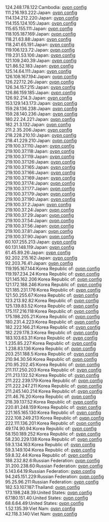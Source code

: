 124.248.178.122:Cambodia: [ovpn config](vpn/124_248_178_122.ovpn)  
111.216.193.222:Japan: [ovpn config](vpn/111_216_193_222.ovpn)  
114.134.212.220:Japan: [ovpn config](vpn/114_134_212_220.ovpn)  
114.155.124.105:Japan: [ovpn config](vpn/114_155_124_105.ovpn)  
115.65.155.111:Japan: [ovpn config](vpn/115_65_155_111.ovpn)  
118.105.187.169:Japan: [ovpn config](vpn/118_105_187_169.ovpn)  
118.21.63.88:Japan: [ovpn config](vpn/118_21_63_88.ovpn)  
118.241.65.191:Japan: [ovpn config](vpn/118_241_65_191.ovpn)  
119.106.123.72:Japan: [ovpn config](vpn/119_106_123_72.ovpn)  
119.231.53.106:Japan: [ovpn config](vpn/119_231_53_106.ovpn)  
121.109.240.39:Japan: [ovpn config](vpn/121_109_240_39.ovpn)  
121.86.52.183:Japan: [ovpn config](vpn/121_86_52_183.ovpn)  
125.14.64.111:Japan: [ovpn config](vpn/125_14_64_111.ovpn)  
126.108.167.194:Japan: [ovpn config](vpn/126_108_167_194.ovpn)  
126.227.12.26:Japan: [ovpn config](vpn/126_227_12_26.ovpn)  
126.34.157.215:Japan: [ovpn config](vpn/126_34_157_215.ovpn)  
126.86.159.185:Japan: [ovpn config](vpn/126_86_159_185.ovpn)  
126.92.214.3:Japan: [ovpn config](vpn/126_92_214_3.ovpn)  
153.129.143.173:Japan: [ovpn config](vpn/153_129_143_173.ovpn)  
159.28.136.238:Japan: [ovpn config](vpn/159_28_136_238.ovpn)  
159.28.140.236:Japan: [ovpn config](vpn/159_28_140_236.ovpn)  
180.22.24.221:Japan: [ovpn config](vpn/180_22_24_221.ovpn)  
182.21.3.132:Japan: [ovpn config](vpn/182_21_3_132.ovpn)  
211.2.35.206:Japan: [ovpn config](vpn/211_2_35_206.ovpn)  
218.228.210.10:Japan: [ovpn config](vpn/218_228_210_10.ovpn)  
218.41.229.210:Japan: [ovpn config](vpn/218_41_229_210.ovpn)  
219.100.37.110:Japan: [ovpn config](vpn/219_100_37_110.ovpn)  
219.100.37.118:Japan: [ovpn config](vpn/219_100_37_118.ovpn)  
219.100.37.119:Japan: [ovpn config](vpn/219_100_37_119.ovpn)  
219.100.37.126:Japan: [ovpn config](vpn/219_100_37_126.ovpn)  
219.100.37.165:Japan: [ovpn config](vpn/219_100_37_165.ovpn)  
219.100.37.166:Japan: [ovpn config](vpn/219_100_37_166.ovpn)  
219.100.37.169:Japan: [ovpn config](vpn/219_100_37_169.ovpn)  
219.100.37.174:Japan: [ovpn config](vpn/219_100_37_174.ovpn)  
219.100.37.177:Japan: [ovpn config](vpn/219_100_37_177.ovpn)  
219.100.37.179:Japan: [ovpn config](vpn/219_100_37_179.ovpn)  
219.100.37.190:Japan: [ovpn config](vpn/219_100_37_190.ovpn)  
219.100.37.2:Japan: [ovpn config](vpn/219_100_37_2.ovpn)  
219.100.37.24:Japan: [ovpn config](vpn/219_100_37_24.ovpn)  
219.100.37.29:Japan: [ovpn config](vpn/219_100_37_29.ovpn)  
219.100.37.54:Japan: [ovpn config](vpn/219_100_37_54.ovpn)  
219.100.37.56:Japan: [ovpn config](vpn/219_100_37_56.ovpn)  
219.100.37.81:Japan: [ovpn config](vpn/219_100_37_81.ovpn)  
219.100.37.90:Japan: [ovpn config](vpn/219_100_37_90.ovpn)  
60.107.255.213:Japan: [ovpn config](vpn/60_107_255_213.ovpn)  
60.131.148.119:Japan: [ovpn config](vpn/60_131_148_119.ovpn)  
61.45.89.26:Japan: [ovpn config](vpn/61_45_89_26.ovpn)  
92.202.215.162:Japan: [ovpn config](vpn/92_202_215_162.ovpn)  
92.203.76.41:Japan: [ovpn config](vpn/92_203_76_41.ovpn)  
119.195.167.144:Korea Republic of: [ovpn config](vpn/119_195_167_144.ovpn)  
119.197.234.24:Korea Republic of: [ovpn config](vpn/119_197_234_24.ovpn)  
121.145.162.206:Korea Republic of: [ovpn config](vpn/121_145_162_206.ovpn)  
121.172.188.246:Korea Republic of: [ovpn config](vpn/121_172_188_246.ovpn)  
121.185.231.176:Korea Republic of: [ovpn config](vpn/121_185_231_176.ovpn)  
121.50.255.67:Korea Republic of: [ovpn config](vpn/121_50_255_67.ovpn)  
123.213.92.82:Korea Republic of: [ovpn config](vpn/123_213_92_82.ovpn)  
125.139.83.52:Korea Republic of: [ovpn config](vpn/125_139_83_52.ovpn)  
175.117.216.118:Korea Republic of: [ovpn config](vpn/175_117_216_118.ovpn)  
175.198.205.21:Korea Republic of: [ovpn config](vpn/175_198_205_21.ovpn)  
180.231.4.223:Korea Republic of: [ovpn config](vpn/180_231_4_223.ovpn)  
182.222.166.21:Korea Republic of: [ovpn config](vpn/182_222_166_21.ovpn)  
182.229.178.3:Korea Republic of: [ovpn config](vpn/182_229_178_3.ovpn)  
183.103.63.31:Korea Republic of: [ovpn config](vpn/183_103_63_31.ovpn)  
1.235.85.227:Korea Republic of: [ovpn config](vpn/1_235_85_227.ovpn)  
1.238.83.136:Korea Republic of: [ovpn config](vpn/1_238_83_136.ovpn)  
203.251.188.5:Korea Republic of: [ovpn config](vpn/203_251_188_5.ovpn)  
210.94.30.56:Korea Republic of: [ovpn config](vpn/210_94_30_56.ovpn)  
210.95.202.45:Korea Republic of: [ovpn config](vpn/210_95_202_45.ovpn)  
211.117.250.203:Korea Republic of: [ovpn config](vpn/211_117_250_203.ovpn)  
211.213.132.52:Korea Republic of: [ovpn config](vpn/211_213_132_52.ovpn)  
211.222.239.179:Korea Republic of: [ovpn config](vpn/211_222_239_179.ovpn)  
211.222.247.211:Korea Republic of: [ovpn config](vpn/211_222_247_211.ovpn)  
211.245.140.214:Korea Republic of: [ovpn config](vpn/211_245_140_214.ovpn)  
211.46.76.20:Korea Republic of: [ovpn config](vpn/211_46_76_20.ovpn)  
218.39.137.52:Korea Republic of: [ovpn config](vpn/218_39_137_52.ovpn)  
220.81.248.159:Korea Republic of: [ovpn config](vpn/220_81_248_159.ovpn)  
221.165.165.130:Korea Republic of: [ovpn config](vpn/221_165_165_130.ovpn)  
222.108.249.213:Korea Republic of: [ovpn config](vpn/222_108_249_213.ovpn)  
222.111.136.201:Korea Republic of: [ovpn config](vpn/222_111_136_201.ovpn)  
49.174.90.94:Korea Republic of: [ovpn config](vpn/49_174_90_94.ovpn)  
58.150.189.252:Korea Republic of: [ovpn config](vpn/58_150_189_252.ovpn)  
58.230.229.138:Korea Republic of: [ovpn config](vpn/58_230_229_138.ovpn)  
59.3.134.163:Korea Republic of: [ovpn config](vpn/59_3_134_163.ovpn)  
59.3.149.104:Korea Republic of: [ovpn config](vpn/59_3_149_104.ovpn)  
59.8.32.44:Korea Republic of: [ovpn config](vpn/59_8_32_44.ovpn)  
188.232.82.6:Russian Federation: [ovpn config](vpn/188_232_82_6.ovpn)  
31.200.238.60:Russian Federation: [ovpn config](vpn/31_200_238_60.ovpn)  
5.143.64.19:Russian Federation: [ovpn config](vpn/5_143_64_19.ovpn)  
94.245.151.229:Russian Federation: [ovpn config](vpn/94_245_151_229.ovpn)  
95.25.96.211:Russian Federation: [ovpn config](vpn/95_25_96_211.ovpn)  
182.53.107.187:Thailand: [ovpn config](vpn/182_53_107_187.ovpn)  
173.198.248.39:United States: [ovpn config](vpn/173_198_248_39.ovpn)  
67.180.151.40:United States: [ovpn config](vpn/67_180_151_40.ovpn)  
68.6.64.49:United States: [ovpn config](vpn/68_6_64_49.ovpn)  
1.52.135.39:Viet Nam: [ovpn config](vpn/1_52_135_39.ovpn)  
42.118.3.140:Viet Nam: [ovpn config](vpn/42_118_3_140.ovpn)  
